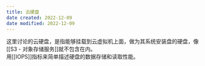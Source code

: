 ```yaml
---
title: 云硬盘
date created: 2022-12-09
date modified: 2022-12-09
---
```


这里讨论的云硬盘，是指能够挂载到云虚拟机上面，做为其系统安装盘的硬盘，像[[S3 - 对象存储服务]]就不包含在内。  
用[[IOPS]]指标来简单描述硬盘的数据存储和读取性能。
